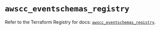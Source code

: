 # `awscc_eventschemas_registry`

Refer to the Terraform Registry for docs: [`awscc_eventschemas_registry`](https://registry.terraform.io/providers/hashicorp/awscc/0.70.0/docs/resources/eventschemas_registry).
